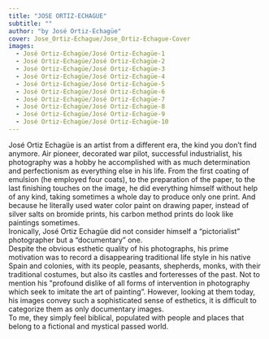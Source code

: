 ```yaml
---
title: "JOSE ORTIZ-ECHAGUE"
subtitle: ""
author: "by José Ortiz-Echagüe"
cover: Jose_Ortiz-Echague/Jose_Ortiz-Echague-Cover
images:
  - José Ortiz-Echagüe/José Ortiz-Echagüe-1
  - José Ortiz-Echagüe/José Ortiz-Echagüe-2
  - José Ortiz-Echagüe/José Ortiz-Echagüe-3
  - José Ortiz-Echagüe/José Ortiz-Echagüe-4
  - José Ortiz-Echagüe/José Ortiz-Echagüe-5
  - José Ortiz-Echagüe/José Ortiz-Echagüe-6
  - José Ortiz-Echagüe/José Ortiz-Echagüe-7
  - José Ortiz-Echagüe/José Ortiz-Echagüe-8
  - José Ortiz-Echagüe/José Ortiz-Echagüe-9
  - José Ortiz-Echagüe/José Ortiz-Echagüe-10
---
```


José Ortiz Echagüe is an artist from a different era, the kind you don’t find anymore. Air pioneer, decorated war pilot, successful industrialist, his photography was a hobby he accomplished with as much determination and perfectionism as everything else in his life. From the first coating of emulsion (he employed four coats), to the preparation of the paper, to the last finishing touches on the image, he did everything himself without help of any kind, taking sometimes a whole day to produce only one print.
And because he literally used water color paint on drawing paper, instead of silver salts on bromide prints, his carbon method prints do look like paintings sometimes.  
Ironically, José Ortiz Echagüe did not consider himself a “pictorialist” photographer but a “documentary” one.   
Despite the obvious esthetic quality of his photographs, his prime motivation was to record a disappearing traditional life style in his native Spain and colonies, with its people, peasants, shepherds, monks, with their traditional costumes, but also its castles and forteresses of the past. Not to mention his "profound dislike of all forms of intervention in photography which seek to imitate the art of painting”.
However, looking at them today, his images convey such a sophisticated sense of esthetics, it is difficult to categorize them as only documentary images.   
To me, they simply feel biblical, populated with people and places that belong to a fictional and mystical passed world.
